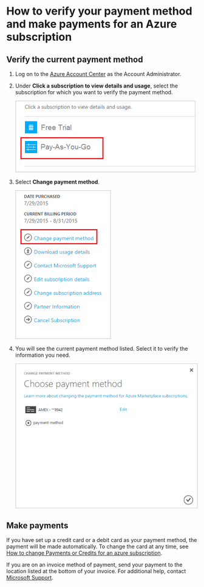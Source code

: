 <properties
    pageTitle="How to verify your payment method and make payments for an Azure subscription | Microsoft Azure"
    description="Describes How to verify your payment method and make payments for an Azure subscription"
    services="billing"
    documentationCenter=""
    authors="genlin"
    manager="felixw"
    editor="meerak"
    tags="billing"
    />

<tags
    ms.service="billing"
    ms.workload="na"
    ms.tgt_pltfrm="na"
    ms.devlang="na"
    ms.topic="article"
    ms.date="11/18/2015"
    ms.author="genli"/>

# How to verify your payment method and make payments for an Azure subscription

## Verify the current payment method
1. Log on to the [Azure Account Center](https://account.windowsazure.com/Subscriptions) as the Account Administrator.

2. Under **Click a subscription to view details and usage**, select the subscription for which you want to verify the payment method.

     ![selectsub](./media/billing-verify-and-make-payment/selectsub.png)

3. Select **Change payment method**.

    ![changepayment](./media/billing-verify-and-make-payment/changepayment.png)

4. You will see the current payment method listed. Select it to verify the information you need.

    ![changecard](./media/billing-verify-and-make-payment/changecard.png)

## Make payments

If you have set up a credit card or a debit card as your payment method, the payment will be made automatically.  To change the card at any time, see [How to change Payments or Credits for an azure subscription](../billing-how-to-change-credit-card.md).

If you are on an invoice method of payment, send your payment to the location listed at the bottom of your invoice. For additional help, contact [Microsoft Support](https://ms.portal.azure.com/#blade/Microsoft_Azure_Support/HelpAndSupportBlade).

